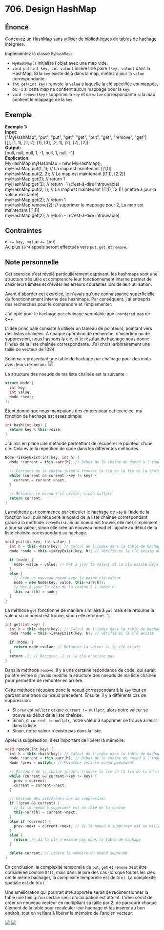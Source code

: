 # 706. Design HashMap

## Énoncé

Concevez un HashMap sans utiliser de bibliothèques de tables de hachage intégrées.

Implémentez la classe `MyHashMap`:

- `MyHashMap()` initialise l'objet avec une map vide.
- `void put(int key, int value)` insère une paire `(key, value)` dans la HashMap. Si la `key` existe déjà dans la map, mettez à jour la `value` correspondante.
- `int get(int key)` renvoie la `value` à laquelle la clé spécifiée est mappée, ou `-1` si cette map ne contient aucun mappage pour la `key`.
- `void remove(key)` supprime la `key` et sa `value` correspondante si la map contient le mappage de la `key`.

## Exemple

**Exemple 1:**  
**Input:**  
["MyHashMap", "put", "put", "get", "get", "put", "get", "remove", "get"]  
[[], [1, 1], [2, 2], [1], [3], [2, 1], [2], [2], [2]]  
**Output:**  
[null, null, null, 1, -1, null, 1, null, -1]  
**Explication:**  
MyHashMap myHashMap = new MyHashMap();  
myHashMap.put(1, 1); // La map est maintenant [[1,1]]  
myHashMap.put(2, 2); // La map est maintenant [[1,1], [2,2]]  
myHashMap.get(1); // return 1  
myHashMap.get(3); // return -1 (c'est-à-dire introuvable)  
myHashMap.put(2, 1); // La map est maintenant [[1,1], [2,1]] (mettre à jour la valeur existante)  
myHashMap.get(2); // return 1  
myHashMap.remove(2); // supprimer le mappage pour 2, La map est maintenant [[1,1]]  
myHashMap.get(2); // return -1 (c'est-à-dire introuvable)

## Contraintes

`0 <= key, value <= 10^6`  
Au plus `10^4` appels seront effectués vers `put`, `get`, et `remove`.

## Note personnelle

Cet exercice s'est révélé particulièrement captivant, les hashmaps sont une structure très utile et comprendre leur fonctionnement interne permet de saisir leurs limites et d'éviter les erreurs courantes lors de leur utilisation.

Avant d'aborder cet exercice, je n'avais qu'une connaissance superficielle du fonctionnement interne des hashmaps. Par conséquent, j'ai entrepris des recherches pour le comprendre et l'implémenter.

J'ai opté pour le hachage par chaînage semblable aux `unordered_map` de c++.

L'idée principale consiste à utiliser un tableau de pointeurs, pointant vers des listes chaînées. À chaque opération de recherche, d'insertion ou de suppression, nous hashons la clé, et le résultat du hachage nous donne l'index de la liste chaînée correspondante. J'ai choisi arbitrairement une taille de vecteur de 1024.

Schéma représentant une table de hachage par chaînage pour des mots avec leurs définition.
<img src="../imgs/0706-img1.png"/>

La structure des noeuds de ma liste chaînée est la suivante :

```cpp
struct Node {
  int key;
  int value;
  Node *next;
};
```

Étant donné que nous manipulons des entiers pour cet exercice, ma fonction de hachage est assez simple:

```cpp
int hash(int key) {
  return key % this->size;
}
```

J'ai mis en place une méthode permettant de récupérer le pointeur d'une clé. Cela évite la répétition de code dans les différentes méthodes.

```cpp
Node *isKeyExist(int key, int h) {
  Node *current = this->arr[h]; // Début de la chaîne de noeud à l'index h

  // Parcours de la chaîne jusqu'à trouver la clé ou la fin de la chaîne
  while (current && current->key != key) {
    current = current->next;
  }

  // Retourne le noeud s'il existe, sinon nullptr
  return current;
}
```

La méthode `put` commence par calculer le hachage de `key` à l'aide de la fonction `hash` puis récupère le noeud de la liste chaînée correspondant grâce à la méthode `isKeyExist`.
Si un noeud est trouvé, elle met simplement à jour sa valeur, sinon elle crée un nouveau noeud et l'ajoute au début de la liste chaînée correspondant au hachage.

```cpp
void put(int key, int value) {
  int h = this->hash(key); // Calcul de l'index dans la table de hachage
  Node *node = this->isKeyExist(key, h); // Vérifie si la clé existe déjà

  if (node) {
    node->value = value; // Met à jour la valeur si la clé existe déjà
  }
  else {
    // Crée un nouveau noeud avec la paire clé-valeur
    node = new Node(key, value, this->arr[h]);
    // Met à jour la tête de la chaîne à l'index h
    this->arr[h] = node;
  }
}
```

La méthode `get` fonctionne de manière similaire à `put` mais elle retourne la valeur si un noeud est trouvé, sinon elle retourne `-1`.

```cpp
int get(int key) {
  int h = this->hash(key); // Calcul de l'index dans la table de hachage
  Node *node = this->isKeyExist(key, h); // Vérifie si la clé existe

  if (node) {
    return node->value; // Retourne la valeur si la clé existe
  }
  return -1; // Retourne -1 si la clé n'existe pas
}
```

Dans la méthode `remove`, il y a une certaine redondance de code, qui aurait pu être évitée si j'avais modifié la structure des noeuds de ma liste chaînée pour permettre de remonter en arrière.

Cette méthode récupère donc le noeud correspondant à la `key` tout en gardant une trace du nœud précédent. Ensuite, il y a différents cas de suppression:

- Si `prev` est `nullptr` et que `current != nullptr`, alors notre valeur se trouve au début de la liste chaînée.
- Sinon, si `current != nullptr`, notre valeur à supprimer se trouve ailleurs dans la liste.
- Sinon, notre valeur n'existe pas dans la liste.

Après la suppression, il est important de libérer la mémoire.

```cpp
void remove(int key) {
  int h = this->hash(key); // Calcul de l'index dans la table de hachage
  Node *current = this->arr[h]; // Début de la chaîne de noeud à l'index h
  Node *prev = nullptr; // Pointeur vers le noeud précédent

  // Parcours de la chaîne jusqu'à trouver la clé ou la fin de la chaîne
  while (current && current->key != key) {
    prev = current;
    current = current->next;
  }

  // Gestion des différents cas de suppression
  if (!prev && current) {
    // Si le noeud à supprimer est en tête de la chaîne
    this->arr[h] = current->next;
  }
  else if (current) {
    prev->next = current->next; // Si le noeud à supprimer est au milieu de la chaîne
  }
  else {
    return; // Si la clé n'existe pas dans la table de hachage
  }

  delete current; // Libère la mémoire du noeud supprimé
}
```

En conclusion, la complexité temporelle de `put`, `get` et `remove` peut être considérée comme `O(1)`, mais dans le pire des cas (lorsque toutes les clés ont le même hachage), la complexité temporelle est de `O(n)`.
La complexité spatiale est de `O(n)`.

Une amélioration qui pourrait être apportée serait de redimensionner la table une fois qu'un certain seuil d'occupation est atteint. L'idée serait de créer un nouveau vecteur en multipliant sa taille par 2, de parcourir chaque élément de la table pour recalculer leur hachage et les insérer au bon endroit, tout en veillant à libérer la mémoire de l'ancien vecteur.

<img src="../imgs/0706-runtime.png"/>
<img src="../imgs/0706-memory.png"/>
